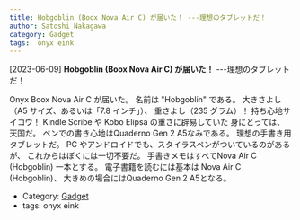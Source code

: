 ```yaml
---
title: Hobgoblin (Boox Nova Air C) が届いた！ ---理想のタブレットだ！
author: Satoshi Nakagawa
category: Gadget
tags:  onyx eink
---
```


[2023-06-09] **Hobgoblin (Boox Nova Air C) が届いた！**  ---理想のタブレットだ！

 Onyx Boox Nova Air C が届いた。
名前は "Hobgoblin" である。
大きさよし（A5 サイズ、あるいは「7.8 インチ」）、
重さよし（235 グラム）！
持ち心地サイコウ！
Kindle Scribe や Kobo Elipsa の重さに辟易していた
身にとっては、
天国だ。
ペンでの書き心地はQuaderno Gen 2 A5なみである。
理想の手書き用タブレットだ。
PC やアンドロイドでも、スタイラスペンがついているのがあるが、
これからはぼくには一切不要だ。
手書きメモはすべてNova Air C (Hobgoblin) 一本とする。
電子書籍を読むには基本は Nova Air C (Hobgoblin)、
大きめの場合にはQuaderno Gen 2 A5となる。

- Category: [Gadget](https://merapano.github.io/categories.html#Gadget)
- tags:  onyx eink
